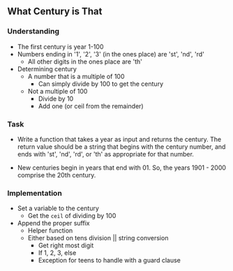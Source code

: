 ## What Century is That

### Understanding
- The first century is year 1-100
- Numbers ending in '1', '2', '3' (in the ones place) are 'st', 'nd', 'rd'
  + All other digits in the ones place are 'th'
- Determining century
  + A number that is a multiple of 100
    * Can simply divide by 100 to get the century
  + Not a multiple of 100
    * Divide by 10
    * Add one (or ceil from the remainder)

### Task
- Write a function that takes a year as input and returns the century. The return value should be a string that begins with the century number, and ends with 'st', 'nd', 'rd', or 'th' as appropriate for that number.

- New centuries begin in years that end with 01. So, the years 1901 - 2000 comprise the 20th century.

### Implementation
- Set a variable to the century
  + Get the `ceil` of dividing by 100
- Append the proper suffix
  + Helper function
  + Either based on tens division || string conversion
    * Get right most digit
    * If 1, 2, 3, else
    * Exception for teens to handle with a guard clause